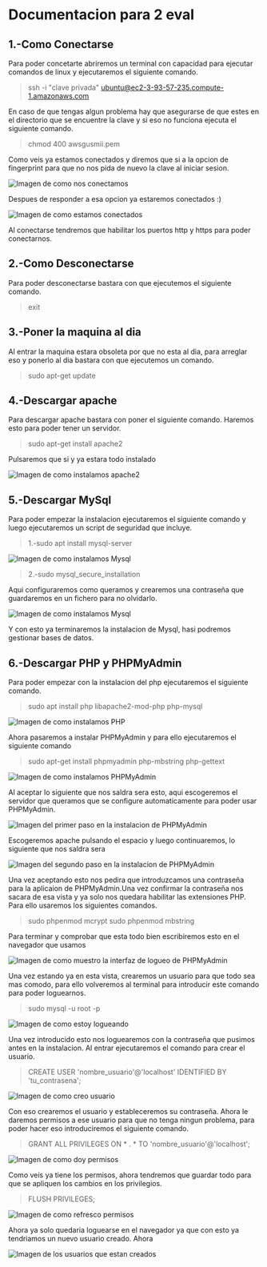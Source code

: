 # Documentacion para 2 eval


## 1.-Como Conectarse

Para poder concetarte abriremos un terminal con capacidad para ejecutar comandos de linux y ejecutaremos el siguiente comando.

> ssh -i "clave privada" ubuntu@ec2-3-93-57-235.compute-1.amazonaws.com

En caso de que tengas algun problema hay que asegurarse de que estes en el directorio que se encuentre la clave y si eso no funciona ejecuta el siguiente comando.

>chmod 400 awsgusmii.pem

Como veis ya estamos conectados y diremos que si a la opcion de fingerprint para que no nos pida de nuevo la clave al iniciar sesion.

![Imagen de como nos conectamos](img/ComoConectarse.PNG)

Despues de responder a esa opcion ya estaremos conectados :)

![Imagen de como estamos conectados](img/EnseñarQueEstasConectado.PNG)

Al conectarse tendremos que habilitar los puertos http y https para poder conectarnos.

## 2.-Como Desconectarse

Para poder desconectarse bastara con que ejecutemos el siguiente comando.

>exit


## 3.-Poner la maquina al dia

Al entrar la maquina estara obsoleta por que no esta al dia, para arreglar eso y ponerlo al dia bastara con que ejecutemos un comando.

>sudo apt-get update

## 4.-Descargar apache 

Para descargar apache bastara con poner el siguiente comando. Haremos esto para poder tener un servidor. 

>sudo apt-get install apache2

Pulsaremos que si y ya estara todo instalado

![Imagen de como instalamos apache2](/img/DescargarApache.PNG)

## 5.-Descargar MySql

Para poder empezar la instalacion ejecutaremos el siguiente comando y luego ejecutaremos un script de seguridad que incluye.

>1.-sudo apt install mysql-server

![Imagen de como instalamos Mysql](/img/DescargarMysql.PNG)

>2.-sudo mysql_secure_installation

Aqui configuraremos como queramos y crearemos una contraseña que guardaremos en un fichero para no olvidarlo.

![Imagen de como instalamos Mysql](/img/DescargarMysqlPaso2.PNG)

Y con esto ya terminaremos la instalacion de Mysql, hasi podremos gestionar bases de datos.

## 6.-Descargar PHP y PHPMyAdmin

Para poder empezar con la instalacion del php ejecutaremos el siguiente comando.

>sudo apt install php libapache2-mod-php php-mysql

![Imagen de como instalamos PHP](/img/DescargaPHP.PNG)

Ahora pasaremos a instalar PHPMyAdmin y para ello ejecutaremos el siguiente comando

>sudo apt-get install phpmyadmin php-mbstring php-gettext

![Imagen de como instalamos PHPMyAdmin](/img/DescargaPHPMyAdmin.PNG)

Al aceptar lo siguiente que nos saldra sera esto, aqui escogeremos el servidor que queramos que se configure automaticamente para poder usar PHPMyAdmin.

![Imagen del primer paso en la instalacion de PHPMyAdmin](/img/ConfiguracionPaso1PHPMyAdmin.PNG)

Escogeremos apache pulsando el espacio y luego continuaremos, lo siguiente que nos saldra sera 

![Imagen del segundo paso en la instalacion de PHPMyAdmin](/img/ConfiguracionPaso2PHPMyAdmin.PNG)

Una vez aceptando esto nos pedira que introduzcamos una contraseña para la aplicaion de  PHPMyAdmin.Una vez confirmar la contraseña nos sacara de esa vista y ya solo nos quedara  habilitar las extensiones PHP. Para ello usaremos los siguientes comandos.

>sudo phpenmod mcrypt
>sudo phpenmod mbstring

Para terminar y comprobar que esta todo bien escribiremos esto en el navegador que usamos


![Imagen de como muestro la interfaz de logueo de PHPMyAdmin](/img/DemostrarEnNavegador.PNG)

Una vez estando ya en esta vista, crearemos un usuario para que todo sea mas comodo, para ello volveremos al terminal para introducir este comando para poder loguearnos.

>sudo mysql -u root -p

![Imagen de como estoy logueando](/img/EnseñarComoEstoyLogueado.PNG)

Una vez introducido esto nos loguearemos con la contraseña que pusimos antes en la instalacion. Al entrar ejecutaremos el comando para crear el usuario.

>CREATE USER 'nombre_usuario'@'localhost' IDENTIFIED BY 'tu_contrasena';

![Imagen de como creo usuario](/img/EnseñarComoCreoUsuario.PNG)

Con eso crearemos el usuario y estableceremos su contraseña. Ahora le daremos permisos a ese usuario para que no tenga ningun problema, para poder hacer eso introduciremos el siguiente comando.

>GRANT ALL PRIVILEGES ON * . * TO 'nombre_usuario'@'localhost';

![Imagen de como doy permisos](/img/EnseñarComoDoyPrivilegios.PNG)

Como veis ya tiene los permisos, ahora tendremos que guardar todo para que se apliquen los cambios en los privilegios.

>FLUSH PRIVILEGES;

![Imagen de como refresco permisos](/img/EnseñarComoRefrescoPrivilegios.PNG)

Ahora ya solo quedaria loguearse en el navegador ya que con esto ya tendriamos un nuevo usuario creado. Ahora 

![Imagen de los usuarios que estan creados](/img/EnseñarUsuarioCreado.PNG)
